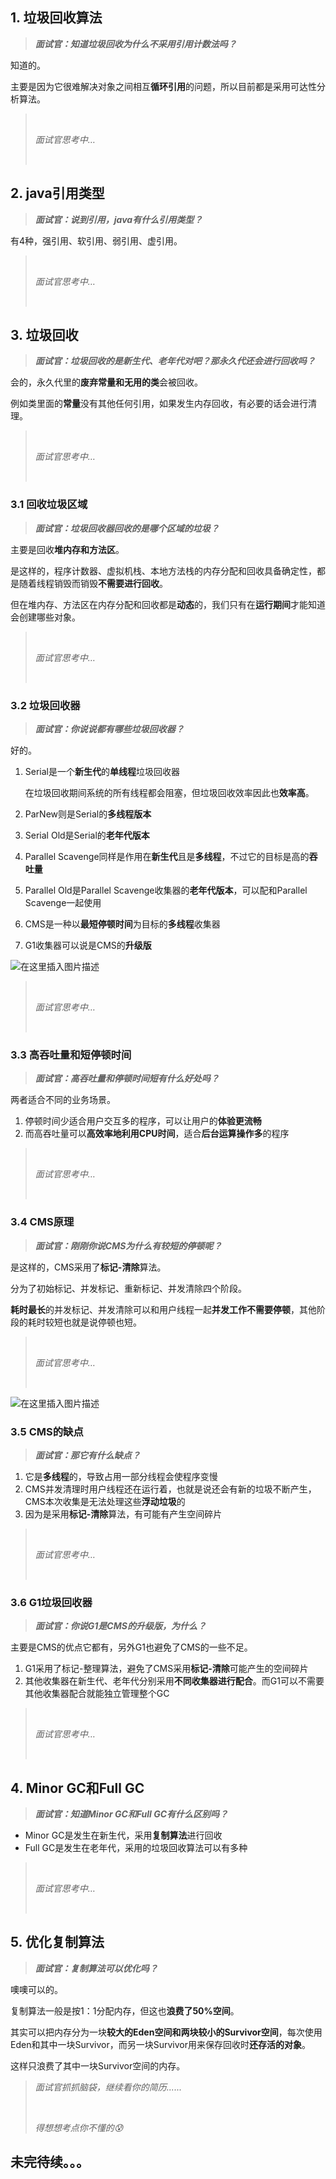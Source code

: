 ## 1. 垃圾回收算法

> ***面试官：知道垃圾回收为什么不采用引用计数法吗？***

知道的。

主要是因为它很难解决对象之间相互**循环引用**的问题，所以目前都是采用可达性分析算法。

> <br/>
>
> *面试官思考中…*
>
> <br/>

## 2. java引用类型

> ***面试官：说到引用，java有什么引用类型？***

有4种，强引用、软引用、弱引用、虚引用。

> <br/>
>
> *面试官思考中…*
>
> <br/>

## 3. 垃圾回收

> ***面试官：垃圾回收的是新生代、老年代对吧？那永久代还会进行回收吗？***

会的，永久代里的**废弃常量和无用的类**会被回收。

例如类里面的**常量**没有其他任何引用，如果发生内存回收，有必要的话会进行清理。

> <br/>
>
> *面试官思考中…*
>
> <br/>

### 3.1 回收垃圾区域

> ***面试官：垃圾回收器回收的是哪个区域的垃圾？***

主要是回收**堆内存和方法区**。

是这样的，程序计数器、虚拟机栈、本地方法栈的内存分配和回收具备确定性，都是随着线程销毁而销毁**不需要进行回收**。

但在堆内存、方法区在内存分配和回收都是**动态**的，我们只有在**运行期间**才能知道会创建哪些对象。

> <br/>
>
> *面试官思考中…*
>
> <br/>

### 3.2 垃圾回收器

> ***面试官：你说说都有哪些垃圾回收器？***

好的。

1. Serial是一个**新生代**的**单线程**垃圾回收器

   在垃圾回收期间系统的所有线程都会阻塞，但垃圾回收效率因此也**效率高**。

2. ParNew则是Serial的**多线程版本**

3. Serial Old是Serial的**老年代版本**

4. Parallel Scavenge同样是作用在**新生代**且是**多线程**，不过它的目标是高的**吞吐量**

5. Parallel Old是Parallel Scavenge收集器的**老年代版本**，可以配和Parallel Scavenge一起使用

6. CMS是一种以**最短停顿时间**为目标的**多线程**收集器

7. G1收集器可以说是CMS的**升级版**

![在这里插入图片描述](https://img-blog.csdnimg.cn/direct/fab15188c52744a2833dd93794a03496.png#pic_center)

> <br/>
>
> *面试官思考中…*
>
> <br/>

### 3.3 高吞吐量和短停顿时间

> ***面试官：高吞吐量和停顿时间短有什么好处吗？***

两者适合不同的业务场景。

1. 停顿时间少适合用户交互多的程序，可以让用户的**体验更流畅**
2. 而高吞吐量可以**高效率地利用CPU时间**，适合**后台运算操作多**的程序

> <br/>
>
> *面试官思考中…*
>
> <br/>

### 3.4 CMS原理

> ***面试官：刚刚你说CMS为什么有较短的停顿呢？***

是这样的，CMS采用了**标记-清除**算法。

分为了初始标记、并发标记、重新标记、并发清除四个阶段。

**耗时最长**的并发标记、并发清除可以和用户线程一起**并发工作不需要停顿**，其他阶段的耗时较短也就是说停顿也短。

> <br/>
>
> *面试官思考中…*
>
> <br/>

![在这里插入图片描述](https://img-blog.csdnimg.cn/direct/eb6a676e4e3a42818c28ddee14391676.png#pic_center)

### 3.5 CMS的缺点

> ***面试官：那它有什么缺点？***

1. 它是**多线程**的，导致占用一部分线程会使程序变慢
2. CMS并发清理时用户线程还在运行着，也就是说还会有新的垃圾不断产生，CMS本次收集是无法处理这些**浮动垃圾**的
3. 因为是采用**标记-清除**算法，有可能有产生空间碎片

> <br/>
>
> *面试官思考中…*
>
> <br/>

### 3.6 G1垃圾回收器

> ***面试官：你说G1是CMS的升级版，为什么？***

主要是CMS的优点它都有，另外G1也避免了CMS的一些不足。

1. G1采用了标记-整理算法，避免了CMS采用**标记-清除**可能产生的空间碎片
2. 其他收集器在新生代、老年代分别采用**不同收集器进行配合**。而G1可以不需要其他收集器配合就能独立管理整个GC

> <br/>
>
> *面试官思考中…*
>
> <br/>

## 4. Minor GC和Full GC

> ***面试官：知道Minor GC和Full GC有什么区别吗？***

- Minor GC是发生在新生代，采用**复制算法**进行回收
- Full GC是发生在老年代，采用的垃圾回收算法可以有多种

> <br/>
>
> *面试官思考中…*
>
> <br/>

## 5. 优化复制算法

> ***面试官：复制算法可以优化吗？***

噢噢可以的。

复制算法一般是按1：1分配内存，但这也**浪费了50%空间**。

其实可以把内存分为一块**较大的Eden空间和两块较小的Survivor空间**，每次使用Eden和其中一块Survivor，而另一块Survivor用来保存回收时**还存活的对象**。

这样只浪费了其中一块Survivor空间的内存。

> *面试官抓抓脑袋，继续看你的简历......*
>
> <br/>
>
> *得想想考点你不懂的😰*

## 未完待续。。。
